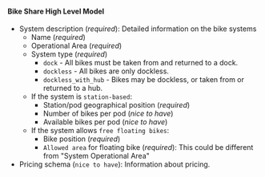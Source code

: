 #### Bike Share High Level Model

* System description (*required*): Detailed information on the bike systems 
	* Name (*required*) 
	* Operational Area (*required*)
	* System type (*required*)
		* `dock` - All bikes must be taken from and returned to a dock.
        * `dockless` - All bikes are only dockless.
        * `dockless_with_hub` - Bikes may be dockless, or taken from or returned to a hub.
	* If the system is `station-based`:
    	* Station/pod geographical position (*required*)
	    * Number of bikes per pod (*nice to have*)
    	* Available bikes per pod (*nice to have*)
	* If the system allows `free floating bikes`:
    	* Bike position (*required*)
	    * `Allowed area` for floating bike (*required*): This could be different from "System Operational Area"
* Pricing schema (`nice to have`): Information about pricing.